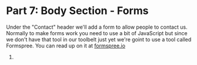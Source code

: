 # Part 7: Body Section - Forms

Under the "Contact" header we'll add a form to allow people to contact us. Normally to make forms work you need to use a bit of JavaScript but since we don't have that tool in our toolbelt just yet we're goint to use a tool called Formspree. You can read up on it at [formspree.io](https://formspree.io/)

1. 


